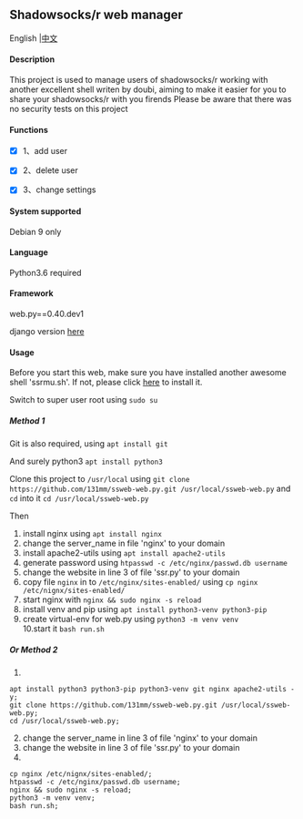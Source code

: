 ## Shadowsocks/r web manager

English |[中文](https://github.com/131mm/ssweb-web.py/blob/master/readme_zh_cn.md)

#### Description

This project is used to manage users of shadowsocks/r working with another excellent shell writen by doubi, aiming to make it easier for you to share your shadowsocks/r with you firends
Please be aware that there was no security tests on this project

#### Functions

- [x] 1、add user

- [x] 2、delete user

- [x] 3、change settings
#### System supported

Debian 9 only

#### Language

Python3.6 required

#### Framework

web.py==0.40.dev1

django version [here](https://github.com/131mm/shadowsocks-monitor)


#### Usage

Before you start this web, make sure you have installed another awesome shell 'ssrmu.sh'. 
If not, please click [here](https://github.com/ToyoDAdoubi/doubi#ssrmush) to install it.

Switch to super user root using `sudo su`

##### Method 1

Git is also required, using `apt install git`

And surely python3 `apt install python3`

Clone this project to `/usr/local`  using `git clone https://github.com/131mm/ssweb-web.py.git /usr/local/ssweb-web.py` 
and `cd` into it `cd /usr/local/ssweb-web.py`

Then

1. install nginx using `apt install nginx` 
2. change the server_name in file 'nginx' to your domain 
3. install apache2-utils using `apt install apache2-utils`
4. generate password using `htpasswd -c /etc/nginx/passwd.db username`
5. change the website in line 3 of file 'ssr.py' to your domain        
6. copy file `nginx` in to `/etc/nginx/sites-enabled/` using `cp nginx /etc/nignx/sites-enabled/`                
7. start nginx with `nginx && sudo nginx -s reload`                    
8. install venv and pip using `apt install python3-venv python3-pip`   
9. create virtual-env for web.py using `python3 -m venv venv`          
10.start it `bash run.sh` 

##### Or Method 2

1. 
```
apt install python3 python3-pip python3-venv git nginx apache2-utils -y;
git clone https://github.com/131mm/ssweb-web.py.git /usr/local/ssweb-web.py;
cd /usr/local/ssweb-web.py;
```
2. change the server_name in line 3 of file 'nginx' to your domain
3. change the website in line 3 of file 'ssr.py' to your domain
4. 

```
cp nginx /etc/nignx/sites-enabled/;
htpasswd -c /etc/nginx/passwd.db username;
nginx && sudo nginx -s reload;
python3 -m venv venv;
bash run.sh;

```

